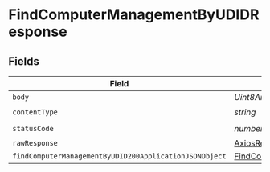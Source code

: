 # FindComputerManagementByUDIDResponse


## Fields

| Field                                                                                                                       | Type                                                                                                                        | Required                                                                                                                    | Description                                                                                                                 |
| --------------------------------------------------------------------------------------------------------------------------- | --------------------------------------------------------------------------------------------------------------------------- | --------------------------------------------------------------------------------------------------------------------------- | --------------------------------------------------------------------------------------------------------------------------- |
| `body`                                                                                                                      | *Uint8Array*                                                                                                                | :heavy_minus_sign:                                                                                                          | N/A                                                                                                                         |
| `contentType`                                                                                                               | *string*                                                                                                                    | :heavy_check_mark:                                                                                                          | N/A                                                                                                                         |
| `statusCode`                                                                                                                | *number*                                                                                                                    | :heavy_check_mark:                                                                                                          | N/A                                                                                                                         |
| `rawResponse`                                                                                                               | [AxiosResponse>](https://axios-http.com/docs/res_schema)                                                                    | :heavy_minus_sign:                                                                                                          | N/A                                                                                                                         |
| `findComputerManagementByUDID200ApplicationJSONObject`                                                                      | [FindComputerManagementByUdid200ApplicationJSON](../../models/operations/findcomputermanagementbyudid200applicationjson.md) | :heavy_minus_sign:                                                                                                          | OK                                                                                                                          |